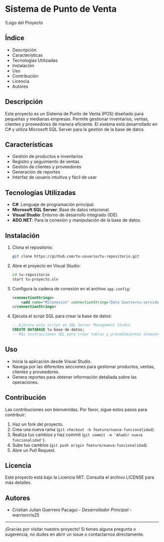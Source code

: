 # Sistema de Punto de Venta

!Logo del Proyecto

## Índice

- Descripción
- Características
- Tecnologías Utilizadas
- Instalación
- Uso
- Contribución
- Licencia
- Autores

## Descripción

Este proyecto es un Sistema de Punto de Venta (POS) diseñado para pequeñas y medianas empresas. Permite gestionar inventarios, ventas, clientes y proveedores de manera eficiente. El sistema está desarrollado en C# y utiliza Microsoft SQL Server para la gestión de la base de datos.

## Características

- Gestión de productos e inventarios
- Registro y seguimiento de ventas
- Gestión de clientes y proveedores
- Generación de reportes
- Interfaz de usuario intuitiva y fácil de usar

## Tecnologías Utilizadas

- **C#**: Lenguaje de programación principal.
- **Microsoft SQL Server**: Base de datos relacional.
- **Visual Studio**: Entorno de desarrollo integrado (IDE).
- **ADO.NET**: Para la conexión y manipulación de la base de datos.

## Instalación

1. Clona el repositorio:
    ```bash
    git clone https://github.com/tu-usuario/tu-repositorio.git
    ```
2. Abre el proyecto en Visual Studio:
    ```bash
    cd tu-repositorio
    start tu-proyecto.sln
    ```
3. Configura la cadena de conexión en el archivo `app.config`:
    ```xml
    <connectionStrings>
        <add name="MiConexion" connectionString="Data Source=tu-servidor;Initial Catalog=tu-base-de-datos;Integrated Security=True" providerName="System.Data.SqlClient" />
    </connectionStrings>
    ```
4. Ejecuta el script SQL para crear la base de datos:
    ```sql
    -- Ejecuta este script en SQL Server Management Studio
    CREATE DATABASE tu-base-de-datos;
    -- Más instrucciones SQL para crear tablas y procedimientos almacenados
    ```

## Uso

- Inicia la aplicación desde Visual Studio.
- Navega por las diferentes secciones para gestionar productos, ventas, clientes y proveedores.
- Genera reportes para obtener información detallada sobre las operaciones.

## Contribución

Las contribuciones son bienvenidas. Por favor, sigue estos pasos para contribuir:

1. Haz un fork del proyecto.
2. Crea una nueva rama (`git checkout -b feature/nueva-funcionalidad`).
3. Realiza tus cambios y haz commit (`git commit -m 'Añadir nueva funcionalidad'`).
4. Sube tus cambios (`git push origin feature/nueva-funcionalidad`).
5. Abre un Pull Request.

## Licencia

Este proyecto está bajo la Licencia MIT. Consulta el archivo LICENSE para más detalles.

## Autores

- Cristian Julian Guerrero Pacagui - *Desarrollador Principal* - warriorcris25

---

¡Gracias por visitar nuestro proyecto! Si tienes alguna pregunta o sugerencia, no dudes en abrir un issue o contactarnos directamente.
